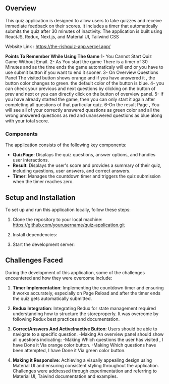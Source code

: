 <!--  Quiz Application -->

## Overview

This quiz application is designed to allow users to take quizzes and receive immediate feedback on their scores. It includes a timer that automatically submits the quiz after 30 minutes of inactivity. The application is built using ReactJS, Redux, Next.js, and Material UI, Tailwind CSS

Website Link : https://the-rishquiz-app.vercel.app/

**Points To Remember While Using The Game**
1- You Cannot Start Quiz Game Without Email.
2- As You start the game There is a timer of 30 Minutes and as the time ends the game automaticaly will end or you have to use submit button if you want to end it sooner.
3- On Overview Questions Panel The visited button shows orange and if you have answered it , the button color changes to green. the default color of the button is blue.
4- you can check your previous and next questions by clicking on the button of prev and next or you can directly click on the button of overview panel.
5- If you have already started the game, then you can only start it again after completing all questions of that particular quiz.
6-On the result Page , You will see all of your correctly answered questions as green color and all the wrong answered questions as red and unanswered questions as blue along with your total score.

### Components

The application consists of the following key components:

- **QuizPage**: Displays the quiz questions, answer options, and handles user interactions.
- **Result**: Displays the user's score and provides a summary of their quiz, including questions, user answers, and correct answers.
- **Timer**: Manages the countdown timer and triggers the quiz submission when the timer reaches zero.

## Setup and Installation

To set up and run this application locally, follow these steps:

1. Clone the repository to your local machine:
   https://github.com/yourusername/quiz-application.git
2. Install dependencies:

3. Start the development server:

## Challenges Faced

During the development of this application, some of the challenges encountered and how they were overcome include:

1. **Timer Implementation**: Implementing the countdown timer and ensuring it works accurately, especially on Page Reload and after the timer ends the quiz gets automatically submitted.

2. **Redux Integration**: Integrating Redux for state management required understanding how to structure the storeproperly. It was overcome by following Redux best practices and documentation.
3. **CorrectAnswers And ActiveInactive Button**: Users should be able to navigate to a specific question.
   -Making An overview panel should show all questions indicating:
   -Making Which questions the user has visited , I have Done it Via orange color button.
   -Making Which questions have been attempted, I have Done it Via green color button.

4. **Making it Responsive**: Achieving a visually appealing design using Material UI and ensuring consistent styling throughout the application. Challenges were addressed through experimentation and referring to Material UI, Taiwind documentation and examples.
